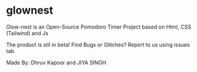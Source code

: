 # glownest
Glow-nest is an Open-Source Pomodoro Timer Project based on Html, CSS (Tailwind) and Js

The product is stil in beta! Find Bugs or Glitches? Report to us using issues tab

Made By: Dhruv Kapoor and JIYA SINGH

